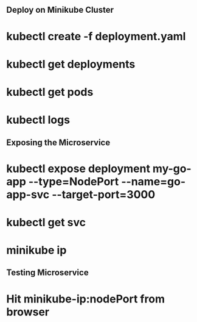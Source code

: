 ## Deploy on Minikube Cluster
# kubectl create -f deployment.yaml
# kubectl get deployments
# kubectl get pods
# kubectl logs <podname>

## Exposing the Microservice
# kubectl expose deployment my-go-app --type=NodePort --name=go-app-svc --target-port=3000
# kubectl get svc
# minikube ip

## Testing Microservice
# Hit minikube-ip:nodePort from browser
